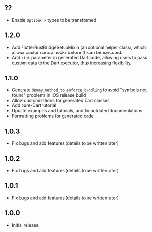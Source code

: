 ## ??

* Enable `Option<T>` types to be transformed

## 1.2.0

* Add FlutterRustBridgeSetupMixin (an optional helper class), which allows custom setup hooks before ffi can be executed.
* Add `hint` parameter in generated Dart code, allowing users to pass custom data to the Dart executor, thus increasing flexibility.

## 1.1.0

* Generate `dummy_method_to_enforce_bundling` to avoid "symbols not found" problems in iOS release build
* Allow customizations for generated Dart classes
* Add pure-Dart tutorial
* Update examples and tutorials, and fix outdated documentations
* Formatting problems for generated code

## 1.0.3

* Fix bugs and add features (details to be written later)

## 1.0.2

* Fix bugs and add features (details to be written later)

## 1.0.1

* Fix bugs and add features (details to be written later)

## 1.0.0

* Initial release

